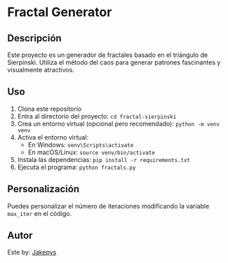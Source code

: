 # Fractal Generator

## Descripción
Este proyecto es un generador de fractales basado en el triángulo de Sierpinski. Utiliza el método del caos para generar patrones fascinantes y visualmente atractivos.

## Uso
1. Clona este repositorio
2. Entra al directorio del proyecto: `cd fractal-sierpinski`
3. Crea un entorno virtual (opcional pero recomendado): `python -m venv venv`
4. Activa el entorno virtual:
    - En Windows: `venv\Scripts\activate`
    - En macOS/Linux: `source venv/bin/activate`
5. Instala las dependencias: `pip install -r requirements.txt`
6. Ejecuta el programa: `python fractals.py`

## Personalización
Puedes personalizar el número de iteraciones modificando la variable `max_iter` en el código.

## Autor
Este by: [Jakepys](https://github.com/JuanPerdomo00)

